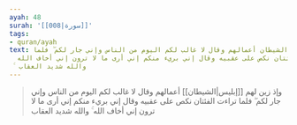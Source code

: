 ```yaml
---
ayah: 48
surah: '[[008|سورة]]'
tags:
- quran/ayah
text: وإذ زين لهم الشيطان أعمالهم وقال لا غالب لكم اليوم من الناس وإني جار لكم ۖ فلما
  تراءت الفئتان نكص على عقبيه وقال إني بريء منكم إني أرى ما لا ترون إني أخاف الله
  ۚ والله شديد العقاب
---
```

> وإذ زين لهم [[إبليس|الشيطان]] أعمالهم وقال لا غالب لكم اليوم من الناس وإني جار لكم ۖ فلما تراءت الفئتان نكص على عقبيه وقال إني بريء منكم إني أرى ما لا ترون إني أخاف الله ۚ والله شديد العقاب
